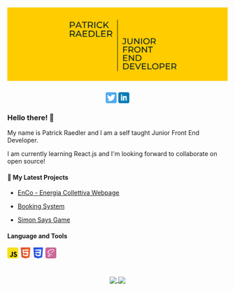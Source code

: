 # [![Header](https://github.com/Readpato/Readpato/blob/main/PatrickRaedler-JuniorDevHeader.png "Header")](https://github.com/Readpato)

<p align="center">
<a href="https://twitter.com/patoraedler"><img height="25" src="https://github.com/Readpato/Readpato/blob/main/twitter.png" align="center"></a> <a href="https://www.linkedin.com/in/patrickraedler/"><img height="25" src="https://github.com/Readpato/Readpato/blob/main/linkedin.png" align="center"></a>
</p>

### Hello there! 👋

My name is Patrick Raedler and I am a self taught Junior Front End Developer.

I am currently learning React.js and I'm looking forward to collaborate on open source!

<h4>📕 My Latest Projects</h4>

- <a href="https://github.com/Readpato/EnCoWebPage">EnCo - Energia Collettiva Webpage</a>

- <a href="https://github.com/Readpato/bookingSystem">Booking System</a>

- <a href="https://github.com/Readpato/game-simon-says">Simon Says Game</a>

<h4>Language and Tools</h4>
<p align="left">
<img height="25" src="https://github.com/Readpato/Readpato/blob/main/javascript.svg" align="center"> <img height="25" src="https://github.com/Readpato/Readpato/blob/main/html5.svg" align="center"> <img height="25" src="https://github.com/Readpato/Readpato/blob/main/css3.svg" align="center">  <img height="25" src="https://github.com/Readpato/Readpato/blob/main/sass.svg" align="center">
</p>

#

<p align="center">
<a href="https://github.com/Readpato">
  <img align="center" src="https://github-readme-stats.vercel.app/api?username=readpato&count_private=true&theme=gruvbox&show_icons=true&hide=issues,contribs" />
</a><a href="https://github.com/Readpato">
  <img align="center" src="https://github-readme-stats.vercel.app/api/top-langs/?username=readpato&layout=compact&theme=gruvbox&show_icons=true" />
</a>
  <p>
    
